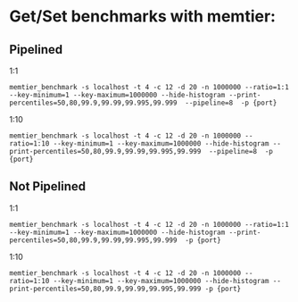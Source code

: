 # Get/Set benchmarks with memtier:

## Pipelined

1:1

`memtier_benchmark -s localhost -t 4 -c 12 -d 20 -n 1000000 --ratio=1:1 --key-minimum=1 --key-maximum=1000000 --hide-histogram --print-percentiles=50,80,99.9,99.99,99.995,99.999  --pipeline=8  -p {port}`

1:10

`memtier_benchmark -s localhost -t 4 -c 12 -d 20 -n 1000000 --ratio=1:10 --key-minimum=1 --key-maximum=1000000 --hide-histogram --print-percentiles=50,80,99.9,99.99,99.995,99.999  --pipeline=8  -p {port}`

## Not Pipelined

1:1

`memtier_benchmark -s localhost -t 4 -c 12 -d 20 -n 1000000 --ratio=1:1 --key-minimum=1 --key-maximum=1000000 --hide-histogram --print-percentiles=50,80,99.9,99.99,99.995,99.999  -p {port}`

1:10

`memtier_benchmark -s localhost -t 4 -c 12 -d 20 -n 1000000 --ratio=1:10 --key-minimum=1 --key-maximum=1000000 --hide-histogram --print-percentiles=50,80,99.9,99.99,99.995,99.999 -p {port}`
